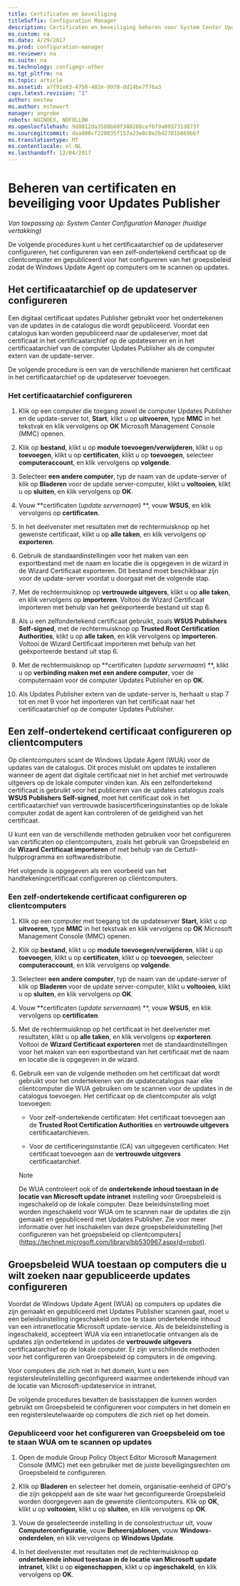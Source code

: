 ```yaml
---
title: Certificaten en beveiliging
titleSuffix: Configuration Manager
description: Certificaten en beveiliging beheren voor System Center Updates Publisher
ms.custom: na
ms.date: 4/29/2017
ms.prod: configuration-manager
ms.reviewer: na
ms.suite: na
ms.technology: configmgr-other
ms.tgt_pltfrm: na
ms.topic: article
ms.assetid: a7f91e63-4750-402e-9970-dd14be7f76a3
caps.latest.revision: "1"
author: mestew
ms.author: mstewart
manager: angrobe
robots: NOINDEX, NOFOLLOW
ms.openlocfilehash: 9d8812da3588b60f388288cef6f9a093731d873f
ms.sourcegitcommit: daa080cf220835f157a23e8c8e2bd2781b869bb7
ms.translationtype: MT
ms.contentlocale: nl-NL
ms.lasthandoff: 12/04/2017
---
```

# <a name="manage-certificates-and-security-for-updates-publisher"></a>Beheren van certificaten en beveiliging voor Updates Publisher

*Van toepassing op: System Center Configuration Manager (huidige vertakking)*

De volgende procedures kunt u het certificaatarchief op de updateserver configureren, het configureren van een zelf-ondertekend certificaat op de clientcomputer en gepubliceerd voor het configureren van het groepsbeleid zodat de Windows Update Agent op computers om te scannen op updates.

## <a name="configure-the-certificate-store-on-the-update-server"></a>Het certificaatarchief op de updateserver configureren
 Een digitaal certificaat updates Publisher gebruikt voor het ondertekenen van de updates in de catalogus die wordt gepubliceerd. Voordat een catalogus kan worden gepubliceerd naar de updateserver, moet dat certificaat in het certificaatarchief op de updateserver en in het certificaatarchief van de computer Updates Publisher als de computer extern van de update-server.

De volgende procedure is een van de verschillende manieren het certificaat in het certificaatarchief op de updateserver toevoegen.

### <a name="to-configure-the-certificate-store"></a>Het certificaatarchief configureren
1.  Klik op een computer die toegang zowel de computer Updates Publisher en de update-server tot, **Start**, klikt u op **uitvoeren**, type **MMC** in het tekstvak en klik vervolgens op **OK** Microsoft Management Console (MMC) openen.

2.  Klik op **bestand**, klikt u op **module toevoegen/verwijderen**, klikt u op **toevoegen**, klikt u op **certificaten**, klikt u op **toevoegen**, selecteer **computeraccount**, en klik vervolgens op **volgende**.

3.  Selecteer **een andere computer**, typ de naam van de update-server of klik op **Bladeren** voor de update server-computer, klikt u **voltooien**, klikt u op **sluiten**, en klik vervolgens op **OK**.

4.  Vouw  **certificaten (*update servernaam*) **, vouw **WSUS**, en klik vervolgens op **certificaten**.

5.  In het deelvenster met resultaten met de rechtermuisknop op het gewenste certificaat, klikt u op **alle taken**, en klik vervolgens op **exporteren**.

6.  Gebruik de standaardinstellingen voor het maken van een exportbestand met de naam en locatie die is opgegeven in de wizard in de Wizard Certificaat exporteren. Dit bestand moet beschikbaar zijn voor de update-server voordat u doorgaat met de volgende stap.

7.  Met de rechtermuisknop op **vertrouwde uitgevers**, klikt u op **alle taken**, en klik vervolgens op **importeren**. Voltooi de Wizard Certificaat importeren met behulp van het geëxporteerde bestand uit stap 6.

8.  Als u een zelfondertekend certificaat gebruikt, zoals **WSUS Publishers Self-signed**, met de rechtermuisknop op **Trusted Root Certification Authorities**, klikt u op **alle taken**, en klik vervolgens op **importeren**. Voltooi de Wizard Certificaat importeren met behulp van het geëxporteerde bestand uit stap 6.

9.  Met de rechtermuisknop op  **certificaten (*update servernaam*) **, klikt u op **verbinding maken met een andere computer**, voer de computernaam voor de computer Updates Publisher en op **OK**.

10. Als Updates Publisher extern van de update-server is, herhaalt u stap 7 tot en met 9 voor het importeren van het certificaat naar het certificaatarchief op de computer Updates Publisher.



## <a name="configure-a-self-signing-certificate-on-client-computers"></a>Een zelf-ondertekend certificaat configureren op clientcomputers
Op clientcomputers scant de Windows Update Agent (WUA) voor de updates van de catalogus. Dit proces mislukt om updates te installeren wanneer de agent dat digitale certificaat niet in het archief met vertrouwde uitgevers op de lokale computer vinden kan. Als een zelfondertekend certificaat is gebruikt voor het publiceren van de updates catalogus zoals **WSUS Publishers Self-signed**, moet het certificaat ook in het certificaatarchief van vertrouwde basiscertificeringsinstanties op de lokale computer zodat de agent kan controleren of de geldigheid van het certificaat.

U kunt een van de verschillende methoden gebruiken voor het configureren van certificaten op clientcomputers, zoals het gebruik van Groepsbeleid en de **Wizard Certificaat importeren** of met behulp van de Certutil-hulpprogramma en softwaredistributie.

Het volgende is opgegeven als een voorbeeld van het handtekeningcertificaat configureren op clientcomputers.

### <a name="to-configure-a-self-signing-certificate-on-client-computers"></a>Een zelf-ondertekende certificaat configureren op clientcomputers
1.  Klik op een computer met toegang tot de updateserver **Start**, klikt u op **uitvoeren**, type **MMC** in het tekstvak en klik vervolgens op **OK** Microsoft Management Console (MMC) openen.

2.  Klik op **bestand**, klikt u op **module toevoegen/verwijderen**, klikt u op **toevoegen**, klikt u op **certificaten**, klikt u op **toevoegen**, selecteer **computeraccount**, en klik vervolgens op **volgende**.

3.  Selecteer **een andere computer**, typ de naam van de update-server of klik op **Bladeren** voor de update server-computer, klikt u **voltooien**, klikt u op **sluiten**, en klik vervolgens op **OK**.

4.  Vouw  **certificaten (*update servernaam*) **, vouw **WSUS**, en klik vervolgens op **certificaten**.

5.  Met de rechtermuisknop op het certificaat in het deelvenster met resultaten, klikt u op **alle taken**, en klik vervolgens op **exporteren**. Voltooi de **Wizard Certificaat exporteren** met de standaardinstellingen voor het maken van een exportbestand van het certificaat met de naam en locatie die is opgegeven in de wizard.

6.  Gebruik een van de volgende methoden om het certificaat dat wordt gebruikt voor het ondertekenen van de updatecatalogus naar elke clientcomputer die WUA gebruiken om te scannen voor de updates in de catalogus toevoegen. Het certificaat op de clientcomputer als volgt toevoegen:

    -   Voor zelf-ondertekende certificaten: Het certificaat toevoegen aan de **Trusted Root Certification Authorities** en **vertrouwde uitgevers** certificaatarchieven.

    -   Voor de certificeringsinstantie (CA) van uitgegeven certificaten: Het certificaat toevoegen aan de **vertrouwde uitgevers** certificaatarchief.

    > [!NOTE]
    > De WUA controleert ook of de **ondertekende inhoud toestaan in de locatie van Microsoft update intranet** instelling voor Groepsbeleid is ingeschakeld op de lokale computer. Deze beleidsinstelling moet worden ingeschakeld voor WUA om te scannen naar de updates die zijn gemaakt en gepubliceerd met Updates Publisher. Zie voor meer informatie over het inschakelen van deze groepsbeleidsinstelling [het configureren van het groepsbeleid op clientcomputers] (https://technet.microsoft.com/library/bb530967.aspx(d=robot).



## <a name="configuring-group-policy-to-allow-wua-on-computers-to-scan-for-published-updates"></a>Groepsbeleid WUA toestaan op computers die u wilt zoeken naar gepubliceerde updates configureren
Voordat de Windows Update Agent (WUA) op computers op updates die zijn gemaakt en gepubliceerd met Updates Publisher scannen gaat, moet u een beleidsinstelling ingeschakeld om toe te staan ondertekende inhoud van een intranetlocatie Microsoft update-service. Als de beleidsinstelling is ingeschakeld, accepteert WUA via een intranetlocatie ontvangen als de updates zijn ondertekend in updates de **vertrouwde uitgevers** certificaatarchief op de lokale computer. Er zijn verschillende methoden voor het configureren van Groepsbeleid op computers in de omgeving.

Voor computers die zich niet in het domein, kunt u een registersleutelinstelling geconfigureerd waarmee ondertekende inhoud van de locatie van Microsoft-updateservice in intranet.

De volgende procedures bevatten de basisstappen die kunnen worden gebruikt om Groepsbeleid te configureren voor computers in het domein en een registersleutelwaarde op computers die zich niet op het domein.

### <a name="to-configure-group-policy-to-allow-wua-to-scan-for-published-updates"></a>Gepubliceerd voor het configureren van Groepsbeleid om toe te staan WUA om te scannen op updates
1.  Open de module Group Policy Object Editor Microsoft Management Console (MMC) met een gebruiker met de juiste beveiligingsrechten om Groepsbeleid te configureren.

2.  Klik op **Bladeren** en selecteer het domein, organisatie-eenheid of GPO's die zijn gekoppeld aan de site waar het geconfigureerde Groepsbeleid worden doorgegeven aan de gewenste clientcomputers. Klik op **OK**, klikt u op **voltooien**, klikt u op **sluiten**, en klik vervolgens op **OK**.

3.  Vouw de geselecteerde instelling in de consolestructuur uit, vouw **Computerconfiguratie**, vouw **Beheersjablonen**, vouw **Windows-onderdelen**, en klik vervolgens op **Windows Update**.

4.  In het deelvenster met resultaten met de rechtermuisknop op **ondertekende inhoud toestaan in de locatie van Microsoft update intranet**, klikt u op **eigenschappen**, klikt u op **ingeschakeld**, en klik vervolgens op **OK**.
